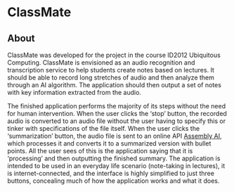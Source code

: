 # ClassMate
## About
ClassMate was developed for the project in the course ID2012 Ubiquitous Computing. ClassMate is envisioned as an audio recognition and transcription service to help students create notes based on lectures. It should be able to record long stretches of audio and then analyze them through an AI algorithm. The application should then output a set of notes with key information extracted from the audio.

The finished application performs the majority of its steps without the need for human intervention. When the user clicks the ‘stop’ button, the recorded audio is converted to an audio file without the user having to specify this or tinker with specifications of the file itself. When the user clicks the ‘summarization’ button, the audio file is sent to an online API [Assembly AI](https://www.assemblyai.com/), which processes it and converts it to a summarized version with bullet points. All the user sees of this is the application saying that it is ‘processing’ and then outputting the finished summary. The application is intended to be used in an everyday life scenario (note-taking in lectures), it is internet-connected, and the interface is highly simplified to just three buttons, concealing much of how the application works and what it does.
